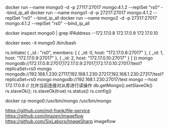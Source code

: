 ﻿docker run --name mongo0 -d -p 27117:27017 mongo:4.1.2 --replSet "rs0" --bind_ip_all
docker run --name mongo1 -d -p 27217:27017 mongo:4.1.2 --replSet "rs0" --bind_ip_all
docker run --name mongo2 -d -p 27317:27017 mongo:4.1.2 --replSet "rs0" --bind_ip_all

docker inspect mongo0 | grep IPAddress   --172.17.0.8
172.17.0.9
172.17.0.10

docker exec -it mongo0 /bin/bash

rs.initiate( {
   _id : "rs0",
   members: [
      { _id: 0, host: "172.17.0.8:27017" },
      { _id: 1, host: "172.17.0.9:27017" },
      { _id: 2, host: "172.17.0.10:27017" }
   ]
})
mongo mongodb://172.17.0.8:27017,172.17.0.9:27017,172.17.0.10:27017/test?replicaSet=rs0
mongo mongodb://192.168.1.230:27117,192.168.1.230:27217,192.168.1.230:27317/test?replicaSet=rs0
mongo mongodb://192.168.1.230:27017/test
mongo --host 172.17.0.8
// 允许当前连接对从库进行读操作
db.getMongo().setSlaveOk()
rs.slaveOk();
rs.slaveOk(true)
rs.status()
rs.config()

docker cp mongo0:/usr/bin/mongo  /usr/bin/mongo 

https://github.com/md-frank/file-service
https://github.com/imazen/imageflow
https://github.com/SixLabors/ImageSharp
imageflow